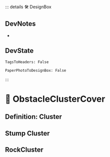 ::: details 🛠 <dev>DesignBox</dev> 

## DevNotes
- 

## DevState

`TagsToHeaders: False`

`PaperPhotoToDesignBox: False`



:::

# 🔻 <via>ObstacleClusterCover</via>

## Definition: Cluster

## Stump Cluster

## RockCluster